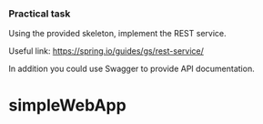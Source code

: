 ### Practical task

Using the provided skeleton, implement the REST service.

Useful link: https://spring.io/guides/gs/rest-service/

In addition you could use Swagger to provide API documentation.
        
        
  

# simpleWebApp
